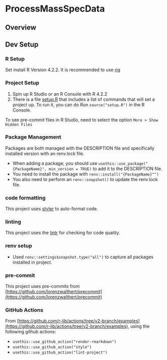 # ProcessMassSpecData

## Overview

## Dev Setup

### R Setup

Set install R Version 4.2.2. It is recommended to use [rig](https://github.com/r-lib/rig)

### Project Setup

1. Spin up R Studio or an R Console with R 4.2.2
2. There is a file [setup.R](./setup.R) that includes a list of commands that will set a project up. To run it, you can do Run `source("setup.R")` in the R Console.

To see pre-commit files in R Studio, need to select the option `More > Show Hidden Files`

### Package Management

Packages are both managed with the DESCRIPTION file and specifically installed version with an renv.lock file. 

* When adding a package, you should use `usethis::use_package("{PackageName}", min_version = TRUE)` to add it to the DESCRIPTION file.
* You need to install the package with `renv::install("{PackageName}"")`
* You also need to perform an `renv::snapshot()` to update the renv.lock file.

### code formatting

This project uses [styler](https://styler.r-lib.org/) to auto-format code.

### linting

This project uses the [lintr](https://github.com/r-lib/lintr) for checking for code quality.

### renv setup

* Used `renv::settings$snapshot.type("all")` to capture all packages installed in project.

### pre-commit

This project uses pre-commits from [https://github.com/lorenzwalthert/precommit](https://github.com/lorenzwalthert/precommit)

### GitHub Actions

From [https://github.com/r-lib/actions/tree/v2-branch/examples](https://github.com/r-lib/actions/tree/v2-branch/examples), using the following github actions:

* `usethis::use_github_action("render-rmarkdown")`
* `usethis::use_github_action("style")`
* `usethis::use_github_action("lint-project")`
